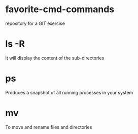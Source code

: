 # favorite-cmd-commands

repository for a GIT exercise

# ls -R

It will display the content of the sub-directories

# ps

Produces a snapshot of all running processes in your system

# mv

To move and rename files and directories

